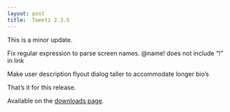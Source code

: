 ```yaml
---
layout: post
title:  Tweetz 2.3.5
---
```

This is a minor update.

Fix regular expression to parse screen names. @name! does not include “!” in link

Make user description flyout dialog taller to accommodate longer bio’s

That’s it for this release.

Available on the [downloads page](/downloads).
